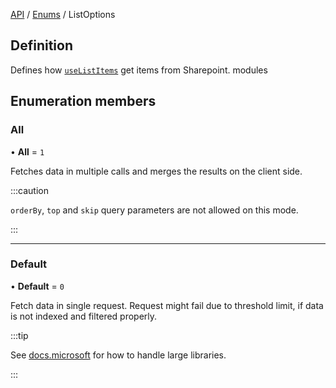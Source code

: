 [API](../index.md) / [Enums](index.md) / ListOptions

## Definition

Defines how [`useListItems`](../Sp/useListItems) get items from Sharepoint.
modules
## Enumeration members

### All

• **All** = `1`

Fetches data in multiple calls and merges the results on the client side.

:::caution

`orderBy`, `top` and `skip` query parameters are not allowed on this mode.

:::

___

### Default

• **Default** = `0`

Fetch data in single request. Request might fail due to threshold limit, if data is not indexed and filtered properly.

:::tip

See [docs.microsoft](https://docs.microsoft.com/en-us/microsoft-365/community/large-lists-large-libraries-in-sharepoint) for how to handle large libraries.

:::
